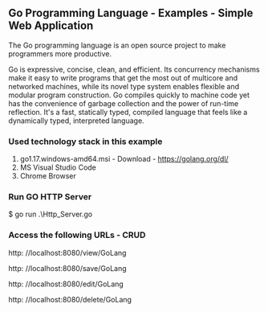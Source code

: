 ## Go Programming Language - Examples - Simple Web Application

The Go programming language is an open source project to make programmers more productive.

Go is expressive, concise, clean, and efficient. Its concurrency mechanisms make it easy to write programs that get the most out of multicore and networked machines, while its novel type system enables flexible and modular program construction. Go compiles quickly to machine code yet has the convenience of garbage collection and the power of run-time reflection. It's a fast, statically typed, compiled language that feels like a dynamically typed, interpreted language.


### Used technology stack in this example

1. go1.17.windows-amd64.msi - Download - https://golang.org/dl/
2. MS Visual Studio Code
3. Chrome Browser

### Run GO HTTP Server

$ go run .\Http_Server.go

### Access the following URLs - CRUD

http: //localhost:8080/view/GoLang

http: //localhost:8080/save/GoLang

http: //localhost:8080/edit/GoLang

http: //localhost:8080/delete/GoLang

